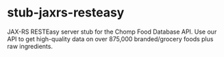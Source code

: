 # stub-jaxrs-resteasy
JAX-RS RESTEasy server stub for the Chomp Food Database API. Use our API to get high-quality data on over 875,000 branded/grocery foods plus raw ingredients.

